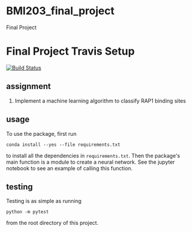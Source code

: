 # BMI203_final_project
Final Project

# Final Project Travis Setup

[![Build
Status](https://travis-ci.org/emccarthy23/BMI203_final_project.svg?branch=master)](https://travis-ci.org/emccarthy23/BMI203_final_project)


## assignment

1. Implement a machine learning algorithm to classify RAP1 binding sites


## usage

To use the package, first run

```
conda install --yes --file requirements.txt
```

to install all the dependencies in `requirements.txt`. Then the package's
main function is a module to create a neural network. See the jupyter notebook
to see an example of calling this function.

## testing

Testing is as simple as running

```
python -m pytest
```

from the root directory of this project.

